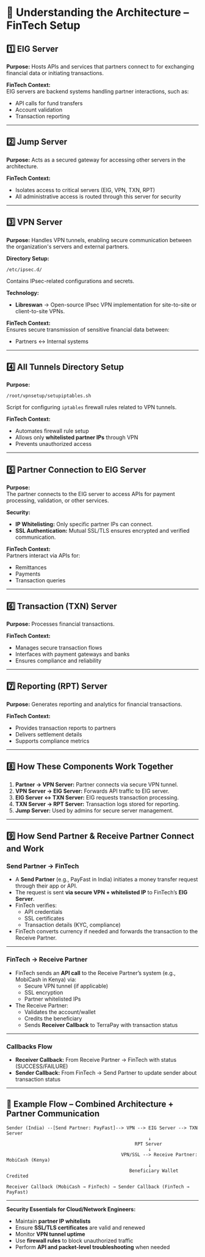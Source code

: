 # 📌 Understanding the Architecture – FinTech Setup

## 1️⃣ EIG Server
**Purpose:** Hosts APIs and services that partners connect to for exchanging financial data or initiating transactions.

**FinTech Context:**  
EIG servers are backend systems handling partner interactions, such as:
- API calls for fund transfers
- Account validation
- Transaction reporting

---

## 2️⃣ Jump Server
**Purpose:** Acts as a secured gateway for accessing other servers in the architecture.

**FinTech Context:**  
- Isolates access to critical servers (EIG, VPN, TXN, RPT)  
- All administrative access is routed through this server for security

---

## 3️⃣ VPN Server
**Purpose:** Handles VPN tunnels, enabling secure communication between the organization's servers and external partners.

**Directory Setup:**
```
/etc/ipsec.d/
```
Contains IPsec-related configurations and secrets.

**Technology:**  
- **Libreswan** → Open-source IPsec VPN implementation for site-to-site or client-to-site VPNs.

**FinTech Context:**  
Ensures secure transmission of sensitive financial data between:
- Partners ↔ Internal systems

---

## 4️⃣ All Tunnels Directory Setup
**Purpose:**
```
/root/vpnsetup/setupiptables.sh
```
Script for configuring `iptables` firewall rules related to VPN tunnels.

**FinTech Context:**  
- Automates firewall rule setup  
- Allows only **whitelisted partner IPs** through VPN  
- Prevents unauthorized access

---

## 5️⃣ Partner Connection to EIG Server
**Purpose:**  
The partner connects to the EIG server to access APIs for payment processing, validation, or other services.

**Security:**
- **IP Whitelisting:** Only specific partner IPs can connect.
- **SSL Authentication:** Mutual SSL/TLS ensures encrypted and verified communication.

**FinTech Context:**  
Partners interact via APIs for:
- Remittances
- Payments
- Transaction queries

---

## 6️⃣ Transaction (TXN) Server
**Purpose:** Processes financial transactions.

**FinTech Context:**  
- Manages secure transaction flows
- Interfaces with payment gateways and banks
- Ensures compliance and reliability

---

## 7️⃣ Reporting (RPT) Server
**Purpose:** Generates reporting and analytics for financial transactions.

**FinTech Context:**  
- Provides transaction reports to partners
- Delivers settlement details
- Supports compliance metrics

---

## 8️⃣ How These Components Work Together
1. **Partner → VPN Server:** Partner connects via secure VPN tunnel.  
2. **VPN Server → EIG Server:** Forwards API traffic to EIG server.  
3. **EIG Server ↔ TXN Server:** EIG requests transaction processing.  
4. **TXN Server → RPT Server:** Transaction logs stored for reporting.  
5. **Jump Server:** Used by admins for secure server management.

---

## 9️⃣ How Send Partner & Receive Partner Connect and Work

### **Send Partner → FinTech**
- A **Send Partner** (e.g., PayFast in India) initiates a money transfer request through their app or API.  
- The request is sent **via secure VPN + whitelisted IP** to FinTech’s **EIG Server**.  
- FinTech verifies:
  - API credentials
  - SSL certificates
  - Transaction details (KYC, compliance)
- FinTech converts currency if needed and forwards the transaction to the Receive Partner.

---

### **FinTech → Receive Partner**
- FinTech sends an **API call** to the Receive Partner’s system (e.g., MobiCash in Kenya) via:
  - Secure VPN tunnel (if applicable)
  - SSL encryption
  - Partner whitelisted IPs
- The Receive Partner:
  - Validates the account/wallet
  - Credits the beneficiary
  - Sends **Receiver Callback** to TerraPay with transaction status

---

### **Callbacks Flow**
- **Receiver Callback:** From Receive Partner → FinTech with status (SUCCESS/FAILURE)  
- **Sender Callback:** From FinTech → Send Partner to update sender about transaction status  

---

## 🔗 Example Flow – Combined Architecture + Partner Communication
```
Sender (India) --[Send Partner: PayFast]--> VPN --> EIG Server --> TXN Server
                                                    ↓
                                               RPT Server
                                                    ↓
                                          VPN/SSL --> Receive Partner: MobiCash (Kenya)
                                                    ↓
                                             Beneficiary Wallet Credited
```
```
Receiver Callback (MobiCash → FinTech) → Sender Callback (FinTech → PayFast)
```
---

**Security Essentials for Cloud/Network Engineers:**
- Maintain **partner IP whitelists**  
- Ensure **SSL/TLS certificates** are valid and renewed  
- Monitor **VPN tunnel uptime**  
- Use **firewall rules** to block unauthorized traffic  
- Perform **API and packet-level troubleshooting** when needed
